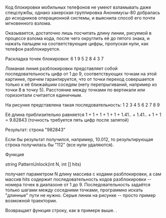 Код блокировки мобильных телефонов не умеют взламывать даже спецслужбы, однако хакерская группировка Анонимусы-80 добралась до исходников операционной системы, и выяснила способ его почти мгновенного взлома.

Оказывается, достаточно лишь посчитать длину линии, рисуемой в процессе взлома кода, после чего округлить её до пятого знака, и нажать пальцем на соответствующие цифры, пропуская нули, как телефон разблокируется.

Раскладка точек блокировки:
6 1 9
5 2 8
4 3 7

Ломаная линия разблокировки представляет собой последовательность цифр от 1 до 9, соответствующих точкам на этой картинке, причем гарантируется, что от точки переход совершается только к её ближайшим соседям (нету перепрыгиваний, например из точки 8 в точку 5).
Расстояние между точками по вертикали или горизонтали считается единичным.

На рисунке представлена такая последовательность: 1 2 3 4 5 6 2 7 8 9

Её длина приблизительно равняется 1 + 1 + 1 + 1 + 1 + 1.41.. + 1.41.. + 1 + 1 = 9.82843
(точность требуется пять цифр после запятой)

Результат: строка "982843"

Если бы результат получился, например, 10.012, то результирующая строка получилась бы "112" (все нули удаляются).

Функция

string PatternUnlock(int N, int [] hits) 

получает параметром N длину массива с кодами разблокировки, а сам массив hits содержит последовательность кодов разблокировки -- номера точек в диапазоне от 1 до 9.
Последовательность задаётся только шагами между соседними точками, программно искать "длинные" пути не нужно.
Серые линии на рисунке -- просто пример возможной траектории.

Возвращает функция строку, как в примере выше. 
.
